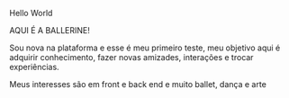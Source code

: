 Hello World 

AQUI É A BALLERINE!

Sou nova na plataforma e esse é meu primeiro teste, meu objetivo aqui é adquirir conhecimento, fazer novas amizades, interações  e trocar experiências. 

Meus interesses são em front e back end e muito ballet, dança e arte 
